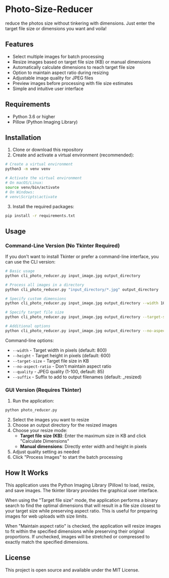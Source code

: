 # Photo-Size-Reducer
reduce the photos size without tinkering with dimensions. Just enter the target file size or dimensions you want and voila!

## Features

- Select multiple images for batch processing
- Resize images based on target file size (KB) or manual dimensions
- Automatically calculate dimensions to reach target file size
- Option to maintain aspect ratio during resizing
- Adjustable image quality for JPEG files
- Preview images before processing with file size estimates
- Simple and intuitive user interface

## Requirements

- Python 3.6 or higher
- Pillow (Python Imaging Library)

## Installation

1. Clone or download this repository
2. Create and activate a virtual environment (recommended):

```bash
# Create a virtual environment
python3 -m venv venv

# Activate the virtual environment
# On macOS/Linux:
source venv/bin/activate
# On Windows:
# venv\Scripts\activate
```

3. Install the required packages:

```bash
pip install -r requirements.txt
```

## Usage

### Command-Line Version (No Tkinter Required)

If you don't want to install Tkinter or prefer a command-line interface, you can use the CLI version:

```bash
# Basic usage
python cli_photo_reducer.py input_image.jpg output_directory

# Process all images in a directory
python cli_photo_reducer.py "input_directory/*.jpg" output_directory

# Specify custom dimensions
python cli_photo_reducer.py input_image.jpg output_directory --width 1024 --height 768

# Specify target file size
python cli_photo_reducer.py input_image.jpg output_directory --target-size 100

# Additional options
python cli_photo_reducer.py input_image.jpg output_directory --no-aspect-ratio --quality 90 --suffix _small
```

Command-line options:
- `--width` - Target width in pixels (default: 800)
- `--height` - Target height in pixels (default: 600)
- `--target-size` - Target file size in KB
- `--no-aspect-ratio` - Don't maintain aspect ratio
- `--quality` - JPEG quality (1-100, default: 85)
- `--suffix` - Suffix to add to output filenames (default: _resized)

### GUI Version (Requires Tkinter)

1. Run the application:

```bash
python photo_reducer.py
```

2. Select the images you want to resize
3. Choose an output directory for the resized images
4. Choose your resize mode:
   - **Target file size (KB)**: Enter the maximum size in KB and click "Calculate Dimensions"
   - **Manual dimensions**: Directly enter width and height in pixels
5. Adjust quality setting as needed
6. Click "Process Images" to start the batch processing

## How It Works

This application uses the Python Imaging Library (Pillow) to load, resize, and save images. 
The tkinter library provides the graphical user interface.

When using the "Target file size" mode, the application performs a binary search to find the 
optimal dimensions that will result in a file size closest to your target size while preserving 
aspect ratio. This is useful for preparing images for web uploads with size limits.

When "Maintain aspect ratio" is checked, the application will resize images to fit within the 
specified dimensions while preserving their original proportions. If unchecked, images will be 
stretched or compressed to exactly match the specified dimensions.

## License

This project is open source and available under the MIT License.

